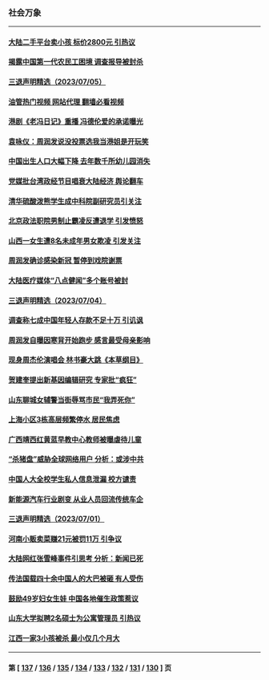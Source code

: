 ### 社会万象
---
#### [大陆二手平台卖小孩 标价2800元 引热议](../../pages/ncid282/n14029545.md?07062045) 
#### [揭露中国第一代农民工困境 调查报导被封杀](../../pages/ncid282/n14029209.md?07062045) 
#### [三退声明精选（2023/07/05）](../../pages/ncid282/n14029314.md?07062045) 
#### [油管热门视频 网站代理 翻墙必看视频](http://138.2.39.72:81/youtube.html?epic-marker?07062045)
#### [港剧《老冯日记》重播 冯德伦爱的承诺曝光](../../pages/ncid282/n14029085.md?07062045) 
#### [袁咏仪：周润发说没投票选我当港姐是开玩笑](../../pages/ncid282/n14029038.md?07062045) 
#### [中国出生人口大幅下降 去年数千所幼儿园消失](../../pages/ncid282/n14029089.md?07062045) 
#### [党媒批台湾政经节目唱衰大陆经济 舆论翻车](../../pages/ncid282/n14029066.md?07062045) 
#### [清华硫酸泼熊学生成中科院副研究员引关注](../../pages/ncid282/n14028738.md?07062045) 
#### [北京政法职院男制止霸凌反遭退学 引发愤怒](../../pages/ncid282/n14028415.md?07062045) 
#### [山西一女生遭8名未成年男女欺凌 引发关注](../../pages/ncid282/n14028411.md?07062045) 
#### [周润发确诊感染新冠 暂停到戏院谢票](../../pages/ncid282/n14028270.md?07062045) 
#### [大陆医疗媒体“八点健闻”多个账号被封](../../pages/ncid282/n14028029.md?07062045) 
#### [三退声明精选（2023/07/04）](../../pages/ncid282/n14028209.md?07062045) 
#### [调查称七成中国年轻人存款不足十万 引讥讽](../../pages/ncid282/n14027830.md?07062045) 
#### [周润发自曝因寒背开始跑步 感言最受母亲影响](../../pages/ncid282/n14027693.md?07062045) 
#### [现身周杰伦演唱会 林书豪大跳《本草纲目》](../../pages/ncid282/n14027653.md?07062045) 
#### [贺建奎提出新基因编辑研究 专家批“疯狂”](../../pages/ncid282/n14027624.md?07062045) 
#### [山东聊城女辅警当街辱骂市民“我弄死你”](../../pages/ncid282/n14027375.md?07062045) 
#### [上海小区3栋高层频繁停水 居民焦虑](../../pages/ncid282/n14027282.md?07062045) 
#### [广西靖西红黄蓝早教中心教师被曝虐待儿童](../../pages/ncid282/n14027097.md?07062045) 
#### [“杀猪盘”威胁全球网络用户 分析：或涉中共](../../pages/ncid282/n14026940.md?07062045) 
#### [中国人大全校学生私人信息泄漏 校方谴责](../../pages/ncid282/n14026749.md?07062045) 
#### [新能源汽车行业剧变 从业人员回流传统车企](../../pages/ncid282/n14026592.md?07062045) 
#### [三退声明精选（2023/07/01）](../../pages/ncid282/n14026517.md?07062045) 
#### [河南小贩卖菜赚21元被罚11万 引争议](../../pages/ncid282/n14026477.md?07062045) 
#### [大陆网红张雪峰事件引思考 分析：新闻已死](../../pages/ncid282/n14026236.md?07062045) 
#### [传法国载四十余中国人的大巴被砸 有人受伤](../../pages/ncid282/n14026253.md?07062045) 
#### [鼓励49岁妇女生娃 中国各地催生政策惹议](../../pages/ncid282/n14026235.md?07062045) 
#### [山东大学拟聘2名硕士为公寓管理员 引热议](../../pages/ncid282/n14026174.md?07062045) 
#### [江西一家3小孩被杀 最小仅几个月大](../../pages/ncid282/n14026130.md?07062045) 

---
#### 第 [ [137](./137.md?07062045) / [136](./136.md?07062045) / [135](./135.md?07062045) / [134](./134.md?07062045) / [133](./133.md?07062045) / [132](./132.md?07062045) / [131](./131.md?07062045) / [130](./130.md?07062045) ] 页
